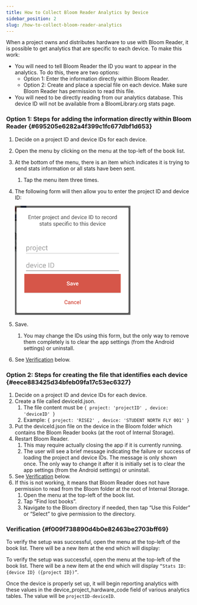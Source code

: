 ```yaml
---
title: How to Collect Bloom Reader Analytics by Device
sidebar_position: 2
slug: /how-to-collect-bloom-reader-analytics
---
```


When a project owns and distributes hardware to use with Bloom Reader, it is possible to get analytics that are specific to each device. To make this work:

- You will need to tell Bloom Reader the ID you want to appear in the analytics. To do this, there are two options:
  - Option 1: Enter the information directly within Bloom Reader.
  - Option 2: Create and place a special file on each device. Make sure Bloom Reader has permission to read this file.
- You will need to be directly reading from our analytics database. This device ID will not be available from a BloomLibrary.org stats page.

### Option 1: Steps for adding the information directly within Bloom Reader {#695205e6282a4f399c1fc677dbf1d653}

1. Decide on a project ID and device IDs for each device.
2. Open the menu by clicking on the menu at the top-left of the book list.
3. At the bottom of the menu, there is an item which indicates it is trying to send stats information or all stats have been sent.
   1. Tap the menu item three times.
4. The following form will then allow you to enter the project ID and device ID:

   ![](./how-to-collect-bloom-reader-analytics.72cfaca3-69c9-4f66-b2cb-de8a0b3d4282.png)

5. Save.
   1. You may change the IDs using this form, but the only way to remove them completely is to clear the app settings (from the Android settings) or uninstall.
6. See [Verification](/how-to-collect-bloom-reader-analytics#f009f738890d4b0e82463be2703bff69) below.

### Option 2: Steps for creating the file that identifies each device {#eece883425d34bfeb09fa17c53ec6327}

1. Decide on a project ID and device IDs for each device.
2. Create a file called deviceId.json.
	1. The file content must be
	`{ project: 'projectID' , device: 'deviceID' }`
	2. Example:
	`{ project: 'RISE2' , device: 'STUDENT NORTH FLY 001' }`
3. Put the deviceId.json file on the device in the Bloom folder which contains the Bloom Reader books (at the root of Internal Storage).
4. Restart Bloom Reader.
   1. This may require actually closing the app if it is currently running.
   2. The user will see a brief message indicating the failure or success of loading the project and device IDs. The message is only shown once. The only way to change it after it is initially set is to clear the app settings (from the Android settings) or uninstall.
5. See [Verification](/how-to-collect-bloom-reader-analytics#f009f738890d4b0e82463be2703bff69) below.
6. If this is not working, it means that Bloom Reader does not have permission to read from the Bloom folder at the root of Internal Storage.
   1. Open the menu at the top-left of the book list.
   2. Tap “Find lost books”.
   3. Navigate to the Bloom directory if needed, then tap “Use this Folder” or “Select” to give permission to the directory.

### Verification {#f009f738890d4b0e82463be2703bff69}

To verify the setup was successful, open the menu at the top-left of the book list. There will be a new item at the end which will display:

To verify the setup was successful, open the menu at the top-left of the book list. There will be a new item at the end which will display `“Stats ID: {device ID} ({project ID})”`.

Once the device is properly set up, it will begin reporting analytics with these values in the device_project_hardware_code field of various analytics tables. The value will be `projectID-deviceID`.
